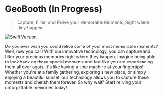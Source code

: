# GeoBooth (In Progress)
> Capture, Filter, and Relive your Memorable Moments, Right where they happen

[![Swift Version][swift-image]][swift-url]

Do you ever wish you could relive some of your most memorable moments? Well, now you can! With our innovative technology, you can capture and filter your precious memories right where they happen. Imagine being able to look back on those special moments and feel like you are experiencing them all over again. It's like having a time machine at your fingertips! Whether you're at a family gathering, exploring a new place, or simply enjoying a beautiful sunset, our technology allows you to capture those moments and cherish them forever. So why wait? Start reliving your unforgettable memories today!

[swift-image]:https://img.shields.io/badge/swift-5.0-orange.svg
[swift-url]: https://swift.org/
